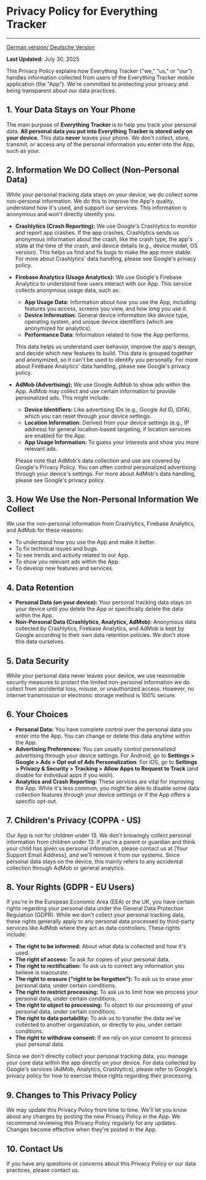 # Privacy Policy for Everything Tracker

---

[German version/ Deutsche Version](/privacy_policy_de.md)

**Last Updated:** July 30, 2025

This Privacy Policy explains how Everything Tracker ("we," "us," or "our") handles information collected from users of the Everything Tracker mobile application (the "App"). We're committed to protecting your privacy and being transparent about our data practices.

## 1. Your Data Stays on Your Phone

The main purpose of **Everything Tracker** is to help you track your personal data. **All personal data you put into Everything Tracker is stored only on your device.** This data **never** leaves your phone. We don't collect, store, transmit, or access any of the personal information you enter into the App, such as your.

## 2. Information We DO Collect (Non-Personal Data)

While your personal tracking data stays on your device, we do collect some non-personal information. We do this to improve the App's quality, understand how it's used, and support our services. This information is anonymous and won't directly identify you.

* **Crashlytics (Crash Reporting):** We use Google's Crashlytics to monitor and report app crashes. If the app crashes, Crashlytics sends us anonymous information about the crash, like the crash type, the app's state at the time of the crash, and device details (e.g., device model, OS version). This helps us find and fix bugs to make the app more stable. For more about Crashlytics' data handling, please see Google's privacy policy.

* **Firebase Analytics (Usage Analytics):** We use Google's Firebase Analytics to understand how users interact with our App. This service collects anonymous usage data, such as:
    * **App Usage Data:** Information about how you use the App, including features you access, screens you view, and how long you use it.
    * **Device Information:** General device information like device type, operating system, and unique device identifiers (which are anonymized for analytics).
    * **Performance Data:** Information related to how the App performs.

    This data helps us understand user behavior, improve the app's design, and decide which new features to build. This data is grouped together and anonymized, so it can't be used to identify you personally. For more about Firebase Analytics' data handling, please see Google's privacy policy.

* **AdMob (Advertising):** We use Google AdMob to show ads within the App. AdMob may collect and use certain information to provide personalized ads. This might include:
    * **Device Identifiers:** Like advertising IDs (e.g., Google Ad ID, IDFA), which you can reset through your device settings.
    * **Location Information:** Derived from your device settings (e.g., IP address) for general location-based targeting, if location services are enabled for the App.
    * **App Usage Information:** To guess your interests and show you more relevant ads.

    Please note that AdMob's data collection and use are covered by Google's Privacy Policy. You can often control personalized advertising through your device's settings. For more about AdMob's data handling, please see Google's privacy policy.

## 3. How We Use the Non-Personal Information We Collect

We use the non-personal information from Crashlytics, Firebase Analytics, and AdMob for these reasons:

* To understand how you use the App and make it better.
* To fix technical issues and bugs.
* To see trends and activity related to our App.
* To show you relevant ads within the App.
* To develop new features and services.

## 4. Data Retention

* **Personal Data (on your device):** Your personal tracking data stays on your device until you delete the App or specifically delete the data within the App.
* **Non-Personal Data (Crashlytics, Analytics, AdMob):** Anonymous data collected by Crashlytics, Firebase Analytics, and AdMob is kept by Google according to their own data retention policies. We don't store this data ourselves.

## 5. Data Security

While your personal data never leaves your device, we use reasonable security measures to protect the limited non-personal information we do collect from accidental loss, misuse, or unauthorized access. However, no internet transmission or electronic storage method is 100% secure.

## 6. Your Choices

* **Personal Data:** You have complete control over the personal data you enter into the App. You can change or delete this data anytime within the App.
* **Advertising Preferences:** You can usually control personalized advertising through your device settings. For Android, go to **Settings > Google > Ads > Opt out of Ads Personalization**. For iOS, go to **Settings > Privacy & Security > Tracking > Allow Apps to Request to Track** (and disable for individual apps if you wish).
* **Analytics and Crash Reporting:** These services are vital for improving the App. While it's less common, you might be able to disable some data collection features through your device settings or if the App offers a specific opt-out.

## 7. Children's Privacy (COPPA - US)

Our App is not for children under 13. We don't knowingly collect personal information from children under 13. If you're a parent or guardian and think your child has given us personal information, please contact us at [Your Support Email Address], and we'll remove it from our systems. Since personal data stays on the device, this mainly refers to any accidental collection through AdMob or general analytics.

## 8. Your Rights (GDPR - EU Users)

If you're in the European Economic Area (EEA) or the UK, you have certain rights regarding your personal data under the General Data Protection Regulation (GDPR). While we don't collect your personal tracking data, these rights generally apply to any personal data processed by third-party services like AdMob where they act as data controllers. These rights include:

* **The right to be informed:** About what data is collected and how it's used.
* **The right of access:** To ask for copies of your personal data.
* **The right to rectification:** To ask us to correct any information you believe is inaccurate.
* **The right to erasure ("right to be forgotten"):** To ask us to erase your personal data, under certain conditions.
* **The right to restrict processing:** To ask us to limit how we process your personal data, under certain conditions.
* **The right to object to processing:** To object to our processing of your personal data, under certain conditions.
* **The right to data portability:** To ask us to transfer the data we've collected to another organization, or directly to you, under certain conditions.
* **The right to withdraw consent:** If we rely on your consent to process your personal data.

Since we don't directly collect your personal tracking data, you manage your core data within the app directly on your device. For data collected by Google's services (AdMob, Analytics, Crashlytics), please refer to Google's privacy policy for how to exercise these rights regarding their processing.

## 9. Changes to This Privacy Policy

We may update this Privacy Policy from time to time. We'll let you know about any changes by posting the new Privacy Policy in the App. We recommend reviewing this Privacy Policy regularly for any updates. Changes become effective when they're posted in the App.

## 10. Contact Us

If you have any questions or concerns about this Privacy Policy or our data practices, please contact us.


